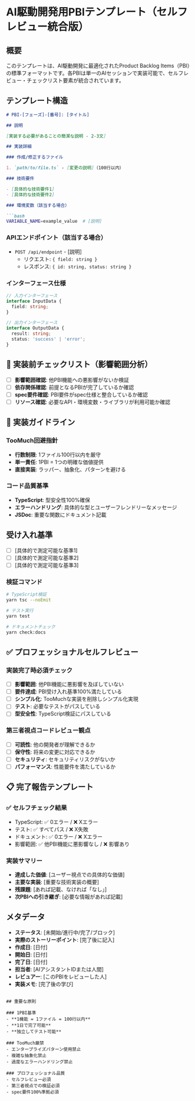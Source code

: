 # AI駆動開発用PBIテンプレート（セルフレビュー統合版）

## 概要

このテンプレートは、AI駆動開発に最適化されたProduct Backlog Items（PBI）の標準フォーマットです。各PBIは単一のAIセッションで実装可能で、セルフレビュー・チェックリスト要素が統合されています。

## テンプレート構造

```markdown
# PBI-[フェーズ]-[番号]: [タイトル]

## 説明

[実装する必要があることの簡潔な説明 - 2-3文]

## 実装詳細

### 作成/修正するファイル

1. `path/to/file.ts` - [変更の説明]（100行以内）

### 技術要件

- [具体的な技術要件1]
- [具体的な技術要件2]

### 環境変数（該当する場合）

```bash
VARIABLE_NAME=example_value  # [説明]
```

### APIエンドポイント（該当する場合）

- `POST /api/endpoint` - [説明]
  - リクエスト: `{ field: string }`
  - レスポンス: `{ id: string, status: string }`

### インターフェース仕様

```typescript
// 入力インターフェース
interface InputData {
  field: string;
}

// 出力インターフェース  
interface OutputData {
  result: string;
  status: 'success' | 'error';
}
```

## 🎯 実装前チェックリスト（影響範囲分析）

- [ ] **影響範囲確認**: 他PBI機能への悪影響がないか検証
- [ ] **依存関係確認**: 前提となるPBIが完了しているか確認
- [ ] **spec要件確認**: PBI要件がspec仕様と整合しているか確認
- [ ] **リソース確認**: 必要なAPI・環境変数・ライブラリが利用可能か確認

## 🔧 実装ガイドライン

### TooMuch回避指針
- **行数制限**: 1ファイル100行以内を厳守
- **単一責任**: 1PBI = 1つの明確な価値提供
- **直接実装**: ラッパー、抽象化、パターンを避ける

### コード品質基準
- **TypeScript**: 型安全性100%確保
- **エラーハンドリング**: 具体的な型とユーザーフレンドリーなメッセージ
- **JSDoc**: 重要な関数にドキュメント記載

## 受け入れ基準

- [ ] [具体的で測定可能な基準1]
- [ ] [具体的で測定可能な基準2]
- [ ] [具体的で測定可能な基準3]

### 検証コマンド

```bash
# TypeScript検証
yarn tsc --noEmit

# テスト実行
yarn test

# ドキュメントチェック
yarn check:docs
```

## ✅ プロフェッショナルセルフレビュー

### 実装完了時必須チェック
- [ ] **影響範囲**: 他PBI機能に悪影響を及ぼしていない
- [ ] **要件達成**: PBI受け入れ基準100%満たしている
- [ ] **シンプル化**: TooMuchな実装を削除しシンプル化実現
- [ ] **テスト**: 必要なテストがパスしている
- [ ] **型安全性**: TypeScript検証にパスしている

### 第三者視点コードレビュー観点
- [ ] **可読性**: 他の開発者が理解できるか
- [ ] **保守性**: 将来の変更に対応できるか  
- [ ] **セキュリティ**: セキュリティリスクがないか
- [ ] **パフォーマンス**: 性能要件を満たしているか

## 📋 完了報告テンプレート

### ✅ セルフチェック結果
- TypeScript: ✅ 0エラー / ❌ Xエラー
- テスト: ✅ すべてパス / ❌ X失敗  
- ドキュメント: ✅ 0エラー / ❌ Xエラー
- 影響範囲: ✅ 他PBI機能に悪影響なし / ❌ 影響あり

### 実装サマリー
- **達成した価値**: [ユーザー視点での具体的な価値]
- **主要な実装**: [重要な技術実装の概要]
- **残課題**: [あれば記載、なければ「なし」]
- **次PBIへの引き継ぎ**: [必要な情報があれば記載]

## メタデータ

- **ステータス**: [未開始/進行中/完了/ブロック]
- **実際のストーリーポイント**: [完了後に記入]
- **作成日**: [日付]
- **開始日**: [日付]
- **完了日**: [日付]
- **担当者**: [AIアシスタントIDまたは人間]
- **レビュアー**: [このPBIをレビューした人]
- **実装メモ**: [完了後の学び]
```

## 重要な原則

### 1PBI基準
- **1機能 = 1ファイル = 100行以内**
- **1日で完了可能**
- **独立してテスト可能**

### TooMuch厳禁
- エンタープライズパターン使用禁止
- 複雑な抽象化禁止
- 過度なエラーハンドリング禁止

### プロフェッショナル品質
- セルフレビュー必須
- 第三者視点での検証必須
- spec要件100%準拠必須
